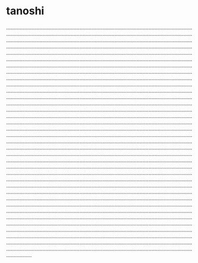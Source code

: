 # tanoshi
.................................................................................................................................................................................................................................................................................................................................................................................................................................................................................................................................................................................................................................................................................................................................................................................................................................................................................................................................................................................................................................................................................................................................................................................................................................................................................................................................................................................................................................................................................................................................................................................................................................................................................................................................................................................................................................................................................................................................................................................................................................................................................................................................................................................................................................................................................................................................................................................................................................................................................................................................................................................................................................................................................................................................................................................................................................................................................................................................................................................................................................................................................................................................................................................................................................................................................................................................................................................................................................................................................................................................................................................................................................................................................................................................................................................................................................................................................................................................................................................................................................................................................................................................................................................................................................................................................................................................................................................................................................................................................................................................................................................................................................................................